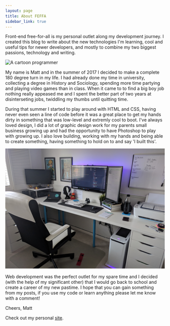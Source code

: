 ```yaml
---
layout: page
title: About FEFFA
sidebar_link: true
---
```


Front-end free-for-all is my personal outlet along my development journey. I created this blog to write about the new technologies I'm learning, cool and useful tips for newer developers, and mostly to combine my two biggest passions, technology and writing.

<img src="assets/img/collage.jpg" alt="A cartoon programmer"/>

My name is Matt and in the summer of 2017 I decided to make a complete 180 degree turn in my life. I had already done my time in university, collecting a degree in History and Sociology, spending more time partying and playing video games than in class. When it came to to find a big boy job nothing really appeased me and I spent the better part of two years at disinterseting jobs, twiddling my thumbs until quitting time. 

During that summer I started to play around with HTML and CSS, having never even seen a line of code before it was a great place to get my hands dirty in something that was low-level and extremly cool to boot. I've always loved design, I did a lot of graphic design work for my parents small business growing up and had the opportunity to have Photoshop to play with growing up. I also love building, working with my hands and being able to create something, having something to hold on to and say 'I built this'. 

<img src="assets/img/desk.jpg" alt="My Battlestation"/>

Web development was the perfect outlet for my spare time and I decided (with the help of my significant other) that I would go back to school and create a career of my new pastime. I hope that you can gain something from my posts, if you use my code or learn anything please let me know with a comment! 

Cheers,
Matt

Check out my personal <a href="https://www.mattmawhinney.com">site</a>.